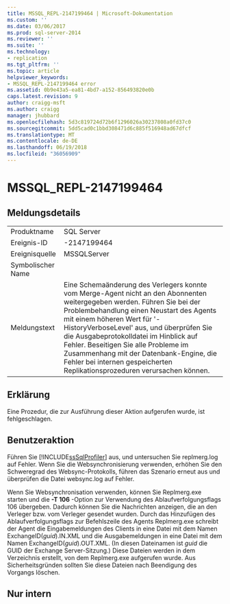 ```yaml
---
title: MSSQL_REPL-2147199464 | Microsoft-Dokumentation
ms.custom: ''
ms.date: 03/06/2017
ms.prod: sql-server-2014
ms.reviewer: ''
ms.suite: ''
ms.technology:
- replication
ms.tgt_pltfrm: ''
ms.topic: article
helpviewer_keywords:
- MSSQL_REPL-2147199464 error
ms.assetid: 0b9e43a5-ea81-4bd7-a152-856493820e0b
caps.latest.revision: 9
author: craigg-msft
ms.author: craigg
manager: jhubbard
ms.openlocfilehash: 5d3c819724d72b6f1296026a30237808a0fd37c0
ms.sourcegitcommit: 5dd5cad0c1bbd308471d6c885f516948ad67dfcf
ms.translationtype: MT
ms.contentlocale: de-DE
ms.lasthandoff: 06/19/2018
ms.locfileid: "36056909"
---
```

# <a name="mssqlrepl-2147199464"></a>MSSQL_REPL-2147199464
    
## <a name="message-details"></a>Meldungsdetails  
  
|||  
|-|-|  
|Produktname|SQL Server|  
|Ereignis-ID|-2147199464|  
|Ereignisquelle|MSSQLServer|  
|Symbolischer Name||  
|Meldungstext|Eine Schemaänderung des Verlegers konnte vom Merge-Agent nicht an den Abonnenten weitergegeben werden. Führen Sie bei der Problembehandlung einen Neustart des Agents mit einem höheren Wert für '-HistoryVerboseLevel' aus, und überprüfen Sie die Ausgabeprotokolldatei im Hinblick auf Fehler. Beseitigen Sie alle Probleme im Zusammenhang mit der Datenbank-Engine, die Fehler bei internen gespeicherten Replikationsprozeduren verursachen können.|  
  
## <a name="explanation"></a>Erklärung  
 Eine Prozedur, die zur Ausführung dieser Aktion aufgerufen wurde, ist fehlgeschlagen.  
  
## <a name="user-action"></a>Benutzeraktion  
 Führen Sie [!INCLUDE[ssSqlProfiler](../../includes/sssqlprofiler-md.md)] aus, und untersuchen Sie replmerg.log auf Fehler. Wenn Sie die Websynchronisierung verwenden, erhöhen Sie den Schweregrad des Websync-Protokolls, führen das Szenario erneut aus und überprüfen die Datei websync.log auf Fehler.  
  
 Wenn Sie Websynchronisation verwenden, können Sie Replmerg.exe starten und die **-T 106** -Option zur Verwendung des Ablaufverfolgungsflags 106 übergeben. Dadurch können Sie die Nachrichten anzeigen, die an den Verleger bzw. vom Verleger gesendet wurden. Durch das Hinzufügen des Ablaufverfolgungsflags zur Befehlszeile des Agents Replmerg.exe schreibt der Agent die Eingabemeldungen des Clients in eine Datei mit dem Namen ExchangeID(*guid*).IN.XML und die Ausgabemeldungen in eine Datei mit dem Namen ExchangeID(*guid*).OUT.XML. (In diesen Dateinamen ist *guid* die GUID der Exchange Server-Sitzung.) Diese Dateien werden in dem Verzeichnis erstellt, von dem Replmerg.exe aufgerufen wurde. Aus Sicherheitsgründen sollten Sie diese Dateien nach Beendigung des Vorgangs löschen.  
  
## <a name="internal-only"></a>Nur intern  
  
